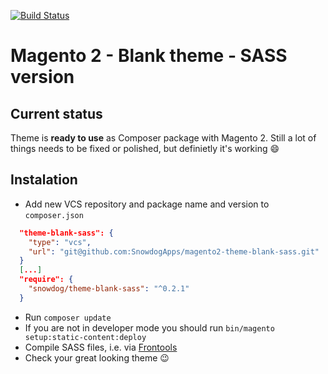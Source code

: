 [![Build Status](https://travis-ci.org/SnowdogApps/magento2-theme-blank-sass.svg?branch=master)](https://travis-ci.org/SnowdogApps/magento2-theme-blank-sass)
# Magento 2 - Blank theme - SASS version

## Current status
Theme is **ready to use** as Composer package with Magento 2.
Still a lot of things needs to be fixed or polished, but definietly it's working :smile:

## Instalation
* Add new VCS repository and package name and version to `composer.json`
```json
  "theme-blank-sass": {
    "type": "vcs",
    "url": "git@github.com:SnowdogApps/magento2-theme-blank-sass.git"
  }
  [...]
  "require": {
    "snowdog/theme-blank-sass": "^0.2.1"
  }
```
* Run `composer update`
* If you are not in developer mode you should run `bin/magento setup:static-content:deploy`
* Compile SASS files, i.e. via [Frontools](https://github.com/SnowdogApps/magento2-frontools)
* Check your great looking theme :wink:
